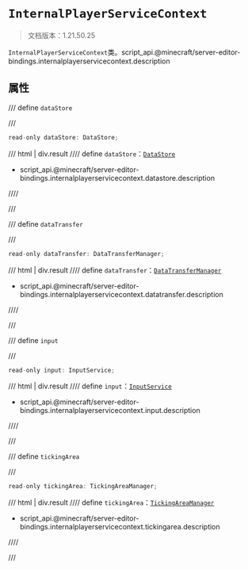 # `InternalPlayerServiceContext`

> 文档版本：1.21.50.25

`InternalPlayerServiceContext`类。script_api.@minecraft/server-editor-bindings.internalplayerservicecontext.description

## 属性

/// define
`dataStore`


///

```js
read-only dataStore: DataStore;
```

/// html | div.result
//// define
`dataStore`：[`DataStore`](./datastore.md)

- script_api.@minecraft/server-editor-bindings.internalplayerservicecontext.datastore.description


////

///


/// define
`dataTransfer`


///

```js
read-only dataTransfer: DataTransferManager;
```

/// html | div.result
//// define
`dataTransfer`：[`DataTransferManager`](./datatransfermanager.md)

- script_api.@minecraft/server-editor-bindings.internalplayerservicecontext.datatransfer.description


////

///


/// define
`input`


///

```js
read-only input: InputService;
```

/// html | div.result
//// define
`input`：[`InputService`](./inputservice.md)

- script_api.@minecraft/server-editor-bindings.internalplayerservicecontext.input.description


////

///


/// define
`tickingArea`


///

```js
read-only tickingArea: TickingAreaManager;
```

/// html | div.result
//// define
`tickingArea`：[`TickingAreaManager`](./tickingareamanager.md)

- script_api.@minecraft/server-editor-bindings.internalplayerservicecontext.tickingarea.description


////

///

